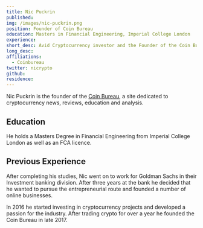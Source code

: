 ```yaml
---
title: Nic Puckrin
published: 
img: /images/nic-puckrin.png
position: Founder of Coin Bureau
education: Masters in Financial Engineering, Imperial College London
experience:
short_desc: Avid Cryptocurrency investor and the Founder of the Coin Bureau. 
long_desc:
affiliations:
  - Coinbureau
twitter: nicrypto
github:
residence:
---
```

Nic Puckrin is the founder of the <a href="https://www.coinbureau.com">Coin Bureau</a>, a site dedicated to cryptocurrency news, reviews,
education and analysis. 

## Education

He holds a Masters Degree in Financial Engineering from Imperial College London as well as an FCA licence. 

## Previous Experience

After completing his studies, Nic went on to work for Goldman Sachs in their Investment banking division. After three years at the bank he decided that he wanted to pursue the entrepreneurial route and founded a number of online businesses.

In 2016 he started investing in cryptocurrency projects and developed a passion for the industry. After trading crypto for over a year he founded
the Coin Bureau in late 2017. 
